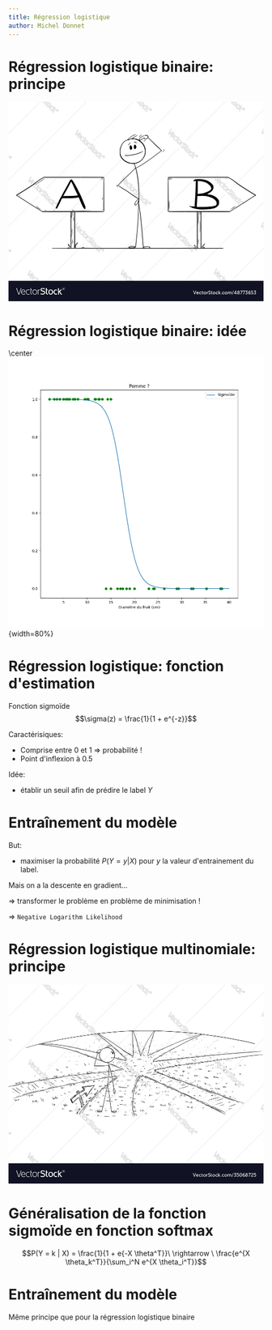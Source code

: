 ```yaml
---
title: Régression logistique
author: Michel Donnet
---
```



# Régression logistique binaire: principe

![](../res/decision.png)

# Régression logistique binaire: idée

\center ![](../res/pomme.png){width=80%}

# Régression logistique: fonction d'estimation

Fonction sigmoïde
$$\sigma(z) = \frac{1}{1 + e^{-z}}$$

Caractérisiques:

- Comprise entre 0 et 1 $\Rightarrow$ probabilité !
- Point d'inflexion à 0.5

Idée:

- établir un seuil afin de prédire le label $Y$

# Entraînement du modèle

But:

- maximiser la probabilité $P(Y = y | X)$ pour $y$ la valeur d'entrainement du label.

Mais on a la descente en gradient...

$\Rightarrow$ transformer le problème en problème de minimisation !

$\Rightarrow$ `Negative Logarithm Likelihood`

# Régression logistique multinomiale: principe

![](../res/directions.png)

# Généralisation de la fonction sigmoïde en fonction softmax

$$P(Y = k | X) = \frac{1}{1 + e{-X \theta^T}}\ \rightarrow \ \frac{e^{X \theta_k^T}}{\sum_i^N e^{X \theta_i^T}}$$

# Entraînement du modèle

Même principe que pour la régression logistique binaire



